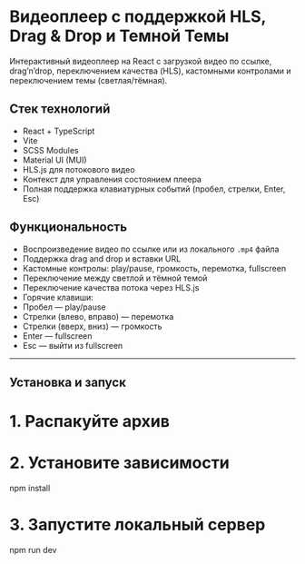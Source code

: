 # Видеоплеер с поддержкой HLS, Drag & Drop и Темной Темы

Интерактивный видеоплеер на React с загрузкой видео по ссылке, drag’n’drop, переключением качества (HLS), кастомными контролами и переключением темы (светлая/тёмная).

## Стек технологий

- React + TypeScript
- Vite
- SCSS Modules
- Material UI (MUI)
- HLS.js для потокового видео
- Контекст для управления состоянием плеера
- Полная поддержка клавиатурных событий (пробел, стрелки, Enter, Esc)

## Функциональность

- Воспроизведение видео по ссылке или из локального `.mp4` файла
- Поддержка drag and drop и вставки URL
- Кастомные контролы: play/pause, громкость, перемотка, fullscreen
- Переключение между светлой и тёмной темой
- Переключение качества потока через HLS.js
- Горячие клавиши:
- Пробел — play/pause
- Стрелки (влево, вправо) — перемотка
- Стрелки (вверх, вниз) — громкость
- Enter — fullscreen
- Esc — выйти из fullscreen

---

## Установка и запуск

# 1. Распакуйте архив

# 2. Установите зависимости

npm install

# 3. Запустите локальный сервер

npm run dev
